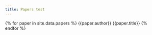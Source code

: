```yaml
---
title: Papers test
---
```


{% for paper in site.data.papers %}
  {{paper.author}}
  {{paper.title}}
{% endfor %}
